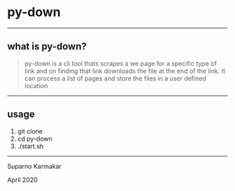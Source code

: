 # py-down

----
## what is py-down?

> py-down is a cli tool thats scrapes a we page for a specific type of link and on finding that link downloads the file at the end of the link. It can process a list of pages and store the files in a user defined location

----
## usage
1. git clone 
2. cd py-down
3. ./start.sh

----
Suparno Karmakar

April 2020
